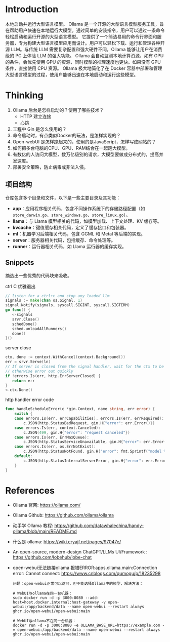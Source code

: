 <!--
 * @Author: JohnJeep
 * @Date: 2024-12-18 16:25:50
 * @LastEditors: JohnJeep
 * @LastEditTime: 2025-04-18 17:29:06
 * @Description: Ollama 学习
 * Copyright (c) 2025 by John Jeep, All Rights Reserved. 
-->



# Introduction

本地启动并运行大型语言模型。
Ollama 是一个开源的大型语言模型服务工具，旨在帮助用户快速在本地运行大模型。通过简单的安装指令，用户可以通过一条命令轻松启动和运行开源的大型语言模型。 它提供了一个简洁易用的命令行界面和服务器，专为构建大型语言模型应用而设计。用户可以轻松下载、运行和管理各种开源 LLM。与传统 LLM 需要复杂配置和强大硬件不同，Ollama 能够让用户在消费级的 PC 上体验 LLM 的强大功能。
Ollama 会自动监测本地计算资源，如有 GPU 的条件，会优先使用 GPU 的资源，同时模型的推理速度也更快。如果没有 GPU 条件，直接使用 CPU 资源。
Ollama 极大地简化了在 Docker 容器中部署和管理大型语言模型的过程，使用户能够迅速在本地启动和运行这些模型。



# Thinking

1. Ollama 后台是怎样启动的？使用了哪些技术？
   - HTTP 建立连接
   - 心跳
2. 工程中 Gin 是怎么使用的？
3. 命令启动时，有点类似Docker的玩法，是怎样实现的？
4. Open-webUI 是怎样跑起来的，使用的是JavaScript，怎样写成网站的？
5. 如何把多台电脑的CPU、GPU、RAM结合在一起跑大模型。
6. 有数亿的人访问大模型，数万亿级别的请求，大模型要做成分布式的，提高并发速度。
7. 部署安全策略，防止病毒或非法入侵。


## 项目结构

仓库包含多个目录和文件，以下是一些主要目录及其功能：
- **app**：应用程序相关代码，包含不同操作系统下的存储路径配置（如 `store_darwin.go`、`store_windows.go`、`store_linux.go`）。
- **llama**：与 Llama 模型相关的代码，如模型加载、上下文处理、KV 缓存等。
- **kvcache**：键值缓存相关代码，定义了缓存接口和包装器。
- **ml**：机器学习后端相关代码，包含 GGML 和 Metal 等后端的实现。
- **server**：服务器相关代码，包括缓存、命令处理等。
- **runner**：运行器相关代码，如 Llama 运行器的缓存实现。


## Snippets

摘选出一些优秀的代码块来吸收。


ctrl C 优雅退出

```go
// listen for a ctrl+c and stop any loaded llm
signals := make(chan os.Signal, 1)
signal.Notify(signals, syscall.SIGINT, syscall.SIGTERM)
go func() {
   <-signals
   srvr.Close()
   schedDone()
   sched.unloadAllRunners()
   done()
}()
```

server close

```go
ctx, done := context.WithCancel(context.Background())
err = srvr.Serve(ln)
// If server is closed from the signal handler, wait for the ctx to be done
// otherwise error out quickly
if !errors.Is(err, http.ErrServerClosed) {
   return err
}
<-ctx.Done()
```

http handler error code
```go
func handleScheduleError(c *gin.Context, name string, err error) {
	switch {
	case errors.Is(err, errCapabilities), errors.Is(err, errRequired):
		c.JSON(http.StatusBadRequest, gin.H{"error": err.Error()})
	case errors.Is(err, context.Canceled):
		c.JSON(499, gin.H{"error": "request canceled"})
	case errors.Is(err, ErrMaxQueue):
		c.JSON(http.StatusServiceUnavailable, gin.H{"error": err.Error()})
	case errors.Is(err, os.ErrNotExist):
		c.JSON(http.StatusNotFound, gin.H{"error": fmt.Sprintf("model %q not found, try pulling it first", name)})
	default:
		c.JSON(http.StatusInternalServerError, gin.H{"error": err.Error()})
	}
}
```



# References

- Ollama 官网: https://ollama.com/

- Ollama Github: https://github.com/ollama/ollama

- 动手学 Ollama 教程: https://github.com/datawhalechina/handy-ollama/blob/main/README.md

- 什么是 ollama: https://wiki.eryajf.net/pages/97047e/

- An open-source, modern-design ChatGPT/LLMs UI/Framework : https://github.com/lobehub/lobe-chat

- open-webui无法链接ollama 报错ERROR:apps.ollama.main:Connection error: Cannot connect: https://www.cnblogs.com/qumogu/p/18235298

  ```
  问题：open-webui正常可以访问，但不能选择Ollama中的模型，解决方法：
  
  # WebUI与ollama在同一台机器：
  sudo docker run -d -p 3000:8080 --add-host=host.docker.internal:host-gateway -v open-webui:/app/backend/data --name open-webui --restart always ghcr.io/open-webui/open-webui:main
  
  # WebUI与ollama不在同一台机器：
  docker run -d -p 3000:8080 -e OLLAMA_BASE_URL=https://example.com -v open-webui:/app/backend/data --name open-webui --restart always ghcr.io/open-webui/open-webui:main
  ```

